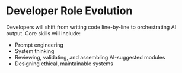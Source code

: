 # Developer Role Evolution

<!-- Copilot Prompt: "How will the role of a software developer evolve with AI co-developers?" -->

Developers will shift from writing code line-by-line to orchestrating AI output. Core skills will include:

- Prompt engineering
- System thinking
- Reviewing, validating, and assembling AI-suggested modules
- Designing ethical, maintainable systems